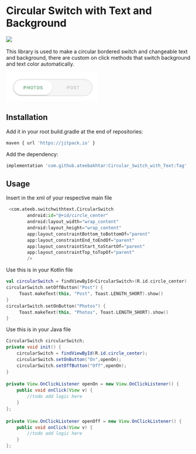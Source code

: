 # Circular Switch with Text and Background 
[![](https://jitpack.io/v/ateebakhtar/Circular_Switch_with_Text.svg)](https://jitpack.io/#ateebakhtar/Circular_Switch_with_Text) 

This library is used to make a circular bordered switch and changeable text and background, there are custom on click methods that switch background and text color automatically.

![Screen Shot](screenshot.jpg)

## Installation

Add it in your root build.gradle at the end of repositories:

```bash
maven { url 'https://jitpack.io' }
```

Add the dependency:

```bash
implementation 'com.github.ateebakhtar:Circular_Switch_with_Text:Tag'
```


## Usage

Insert in the xml of your respective main file

```python
 <com.ateeb.switchwithtext.CircularSwitch
        android:id="@+id/circle_center"
        android:layout_width="wrap_content"
        android:layout_height="wrap_content"
        app:layout_constraintBottom_toBottomOf="parent"
        app:layout_constraintEnd_toEndOf="parent"
        app:layout_constraintStart_toStartOf="parent"
        app:layout_constraintTop_toTopOf="parent"
        />
```

Use this is in your Kotlin file

```kotlin
val circularSwitch = findViewById<CircularSwitch>(R.id.circle_center)
circularSwitch.setOffButton("Post") {
     Toast.makeText(this, "Post", Toast.LENGTH_SHORT).show()
}
circularSwitch.setOnButton("Photos") {
     Toast.makeText(this, "Photos", Toast.LENGTH_SHORT).show()
}
```

Use this is in your Java file
```Java
CircularSwitch circularSwitch;
private void init() {
    circularSwitch = findViewById(R.id.circle_center);
    circularSwitch.setOnButton("On",openOn);
    circularSwitch.setOffButton("Off",openOn);
}

private View.OnClickListener openOn = new View.OnClickListener() {
    public void onClick(View v) {
        //todo add logic here
    }
};

private View.OnClickListener openOff = new View.OnClickListener() {
    public void onClick(View v) {
        //todo add logic here
    }
};
```
